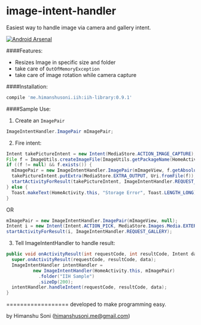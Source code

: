 # image-intent-handler
Easiest way to handle image via camera and gallery intent.

[![Android Arsenal](https://img.shields.io/badge/Android%20Arsenal-image--intent--handler-green.svg?style=flat)](https://android-arsenal.com/details/1/2154)

####Features:

- Resizes Image in specific size and folder
- take care of `OutOfMemoryException`
- take care of image rotation while camera capture

####Installation:
``` groovy
compile 'me.himanshusoni.iih:iih-library:0.9.1'
```

####Sample Use:

1) Create an `ImagePair`
``` java
ImageIntentHandler.ImagePair mImagePair;
```

2) Fire intent:

``` java
Intent takePictureIntent = new Intent(MediaStore.ACTION_IMAGE_CAPTURE);
File f = ImageUtils.createImageFile(ImageUtils.getPackageName(HomeActivity.this));
if ((f != null) && f.exists()) {
  mImagePair = new ImageIntentHandler.ImagePair(mImageView, f.getAbsolutePath());
  takePictureIntent.putExtra(MediaStore.EXTRA_OUTPUT, Uri.fromFile(f));
  startActivityForResult(takePictureIntent, ImageIntentHandler.REQUEST_CAPTURE);
} else {
  Toast.makeText(HomeActivity.this, "Storage Error", Toast.LENGTH_LONG).show();
}
```
OR
``` java
mImagePair = new ImageIntentHandler.ImagePair(mImageView, null);
Intent i = new Intent(Intent.ACTION_PICK, MediaStore.Images.Media.EXTERNAL_CONTENT_URI);
startActivityForResult(i, ImageIntentHandler.REQUEST_GALLERY);
```

3) Tell ImageIntentHandler to handle result:
``` java
public void onActivityResult(int requestCode, int resultCode, Intent data) {
  super.onActivityResult(requestCode, resultCode, data);
  ImageIntentHandler intentHandler =
          new ImageIntentHandler(HomeActivity.this, mImagePair)
            .folder("IIH Sample")
            .sizeDp(200);
  intentHandler.handleIntent(requestCode, resultCode, data);
}
```

==================
developed to make programming easy. 

by Himanshu Soni (himanshusoni.me@gmail.com)
